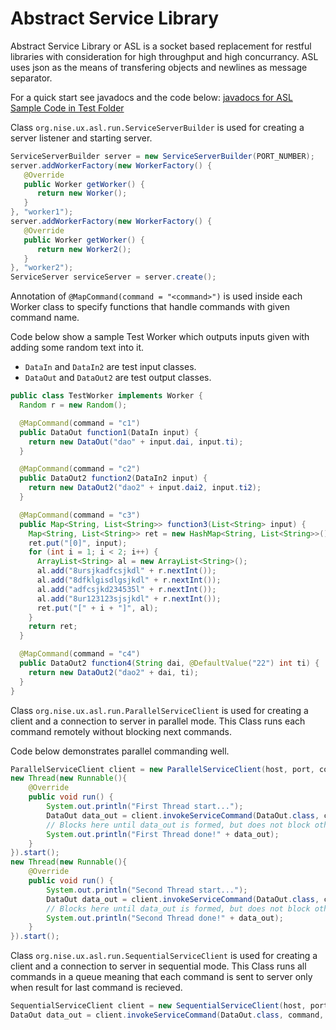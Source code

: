 Abstract Service Library
=========
Abstract Service Library or ASL is a socket based replacement for restful libraries with consideration for high throughput and high concurrancy.
ASL uses json as the means of transfering objects and newlines as message separator.

For a quick start see javadocs and the code below:
[javadocs for ASL](https://yeuser.github.io/java-libs/abstract-service-library/dist/abstract-service-library-2.4.4-java6/api/)
[Sample Code in Test Folder](https://github.com/yeuser/java-libs/blob/master/abstract-service-library/src/test/java/)

Class ```org.nise.ux.asl.run.ServiceServerBuilder``` is used for creating a server listener and starting server.

```java
ServiceServerBuilder server = new ServiceServerBuilder(PORT_NUMBER);
server.addWorkerFactory(new WorkerFactory() {
   @Override
   public Worker getWorker() {
      return new Worker();
   }
}, "worker1");
server.addWorkerFactory(new WorkerFactory() {
   @Override
   public Worker getWorker() {
      return new Worker2();
   }
}, "worker2");
ServiceServer serviceServer = server.create();
```

Annotation of ```@MapCommand(command = "<command>")``` is used inside each Worker class to specify functions that handle commands with given command name. 

Code below show a sample Test Worker which outputs inputs given with adding some random text into it.
* ```DataIn``` and ```DataIn2``` are test input classes.
* ```DataOut``` and ```DataOut2``` are test output classes.

```java
public class TestWorker implements Worker {
  Random r = new Random();

  @MapCommand(command = "c1")
  public DataOut function1(DataIn input) {
    return new DataOut("dao" + input.dai, input.ti);
  }

  @MapCommand(command = "c2")
  public DataOut2 function2(DataIn2 input) {
    return new DataOut2("dao2" + input.dai2, input.ti2);
  }

  @MapCommand(command = "c3")
  public Map<String, List<String>> function3(List<String> input) {
    Map<String, List<String>> ret = new HashMap<String, List<String>>();
    ret.put("[0]", input);
    for (int i = 1; i < 2; i++) {
      ArrayList<String> al = new ArrayList<String>();
      al.add("8ursjkadfcsjkdl" + r.nextInt());
      al.add("8dfklgisdlgsjkdl" + r.nextInt());
      al.add("adfcsjkd234535l" + r.nextInt());
      al.add("8ur123123sjsjkdl" + r.nextInt());
      ret.put("[" + i + "]", al);
    }
    return ret;
  }

  @MapCommand(command = "c4")
  public DataOut2 function4(String dai, @DefaultValue("22") int ti) {
    return new DataOut2("dao2" + dai, ti);
  }
}
```

Class ```org.nise.ux.asl.run.ParallelServiceClient``` is used for creating a client and a connection to server in parallel mode. This Class runs each command remotely without blocking next commands. 

Code below demonstrates parallel commanding well.
```java
ParallelServiceClient client = new ParallelServiceClient(host, port, concurrency);
new Thread(new Runnable(){
    @Override
    public void run() {
        System.out.println("First Thread start...");
        DataOut data_out = client.invokeServiceCommand(DataOut.class, command, args...);
        // Blocks here until data_out is formed, but does not block other commands.
        System.out.println("First Thread done!" + data_out);
    }
}).start();
new Thread(new Runnable(){
    @Override
    public void run() {
        System.out.println("Second Thread start...");
        DataOut data_out = client.invokeServiceCommand(DataOut.class, command, args...);
        // Blocks here until data_out is formed, but does not block other commands.
        System.out.println("Second Thread done!" + data_out);
    }
}).start();
```

Class ```org.nise.ux.asl.run.SequentialServiceClient``` is used for creating a client and a connection to server in sequential mode. This Class runs all commands in a queue meaning that each command is sent to server only when result for last command is recieved. 
```java
SequentialServiceClient client = new SequentialServiceClient(host, port, concurrency);
DataOut data_out = client.invokeServiceCommand(DataOut.class, command, args...);
```
